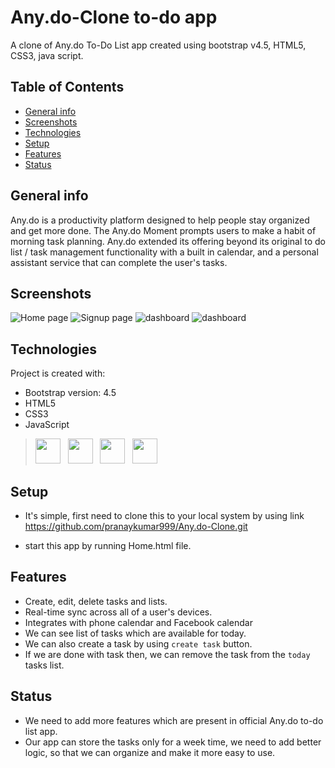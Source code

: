 # Any.do-Clone to-do app
A clone of Any.do To-Do List app created using bootstrap v4.5, HTML5, CSS3, java script.

## Table of Contents
* [General info](#general-info)
* [Screenshots](#screenshots)
* [Technologies](#technologies)
* [Setup](#setup)
* [Features](#features)
* [Status](#status)


## General info
Any.do is a productivity platform designed to help people stay organized and get more done. The Any.do Moment prompts users to make a habit of morning task planning. Any.do extended its offering beyond its original to do list / task management functionality with a built in calendar, and a personal assistant service that can complete the user's tasks.

## Screenshots
![Home page](https://github.com/pranaykumar999/Any.do-Clone/blob/main/screenshots/home_page.png)
![Signup page](https://github.com/pranaykumar999/Any.do-Clone/blob/main/screenshots/Signup_page.png)
![dashboard](https://github.com/pranaykumar999/Any.do-Clone/blob/main/screenshots/Dashboard_page.png)
![dashboard](https://github.com/pranaykumar999/Any.do-Clone/blob/main/screenshots/Dashboard_addtask.png)


## Technologies
Project is created with:
* Bootstrap version: 4.5
* HTML5
* CSS3
* JavaScript

><img height="40" src="https://encrypted-tbn0.gstatic.com/images?q=tbn%3AANd9GcSSYXDgtUuX0KXITEzysyAq-gwLKRNalIEdUg&usqp=CAU">&nbsp;&nbsp;
    <img height="40" src="https://www.flaticon.com/svg/static/icons/svg/1216/1216733.svg">&nbsp;&nbsp;
    <img height="40" src="https://www.flaticon.com/svg/static/icons/svg/732/732190.svg">&nbsp;&nbsp;
    <img height="40" src="https://www.flaticon.com/svg/static/icons/svg/541/541509.svg">&nbsp;&nbsp;

## Setup
* It's simple, first need to clone this to your local system by using link https://github.com/pranaykumar999/Any.do-Clone.git

* start this app by running Home.html file.
      
## Features
* Create, edit, delete tasks and lists.
* Real-time sync across all of a user's devices.
* Integrates with phone calendar and Facebook calendar
* We can see list of tasks which are available for today.
* We can also create a task by using `create task` button.
* If we are done with task then, we can remove the task from the `today` tasks list.

## Status
* We need to add more features which are present in official Any.do to-do list app.
* Our app can store the tasks only for a week time, we need to add better logic, so that we can organize and make it more easy to use.

